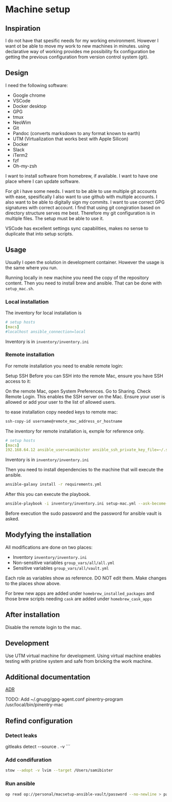 # Machine setup

## Inspiration

I do not have that spesific needs for my working environment. However I want ot
be able to move my work to new machines in minutes. using declarative way of
working provides me possibility fix configuration be getting the previous
configuration from version control system (git).

## Design

I need the following software:

- Google chrome
- VSCode
- Docker desktop
- GPG
- tmux
- NeoWim
- Git
- Pandoc (converts marksdown to any format known to earth)
- UTM (Virtualization that works best with Apple Silicon)
- Docker
- Slack
- iTerm2
- fzf
- Oh-my-zsh

I want to install software from homebrew, if available. I want to have one
place where I can update software.

For git i have some needs. I want to be able to use multiple git accounts with
ease, spesifically I also want to use github with multiple accounts. I also
want to be able to digitally sign my commits. I want to use correct GPG
signatures with correct account. I find that using git congiration based on
directory structure serves me best. Therefore my git configuration is in
multiple files. The setup must be able to use it.

VSCode has excellent settings sync capabilities, makes no sense to duplicate
that into setup scripts.

## Usage

Usually I open the solution in development container. However the usage is the
same where you run.

Running locally in new machine you need the copy of the repository content. Then
you need to install brew and ansible. That can be done with `setup_mac.sh`.

### Local installation

The inventory for local installation is

```yml
# setup hosts
[macs]
#localhost ansible_connection=local
```

Inventory is in `inventory/inventory.ini`

### Remote installation

For remote installation you need to enable remote login:

Setup SSH
Before you can SSH into the remote Mac, ensure you have SSH access to it:

On the remote Mac, open System Preferences.
Go to Sharing.
Check Remote Login. This enables the SSH server on the Mac.
Ensure your user is allowed or add your user to the list of allowed users.

to ease installation copy needed keys to remote mac:

```bash
ssh-copy-id username@remote_mac_address_or_hostname
```

The inventory for remote installation is, exmple for reference only.

```yml
# setup hosts
[macs]
192.168.64.12 ansible_user=samibister ansible_ssh_private_key_file=~/.ssh/id_rsa_testuser
```

Inventory is in `inventory/inventory.ini`

Then you need to install dependencies to the machine that will execute the ansible.

```bash
ansible-galaxy install -r requirements.yml
```

After this you can execute the playbook.

```bash
ansible-playbook -i inventory/inventory.ini setup-mac.yml --ask-become-pass -vv --ask-vault-pass
```

Before execution the sudo password and the password for ansible vault is asked.

## Modyfying the installation

All modifications are done on two places:

- Inventory `inventory/inventory.ini`
- Non-sensitive variables `group_vars/all/all.yml`
- Sensitive variables `group_vars/all/vault.yml`

Each role as variables show as reference. DO NOT edit them. Make changes to the
places show above.

For brew new apps are added under `homebrew_installed_packages` and those brew
scripts needing `cask` are added under `homebrew_cask_apps`

## After installation

Disable the remote login to the mac.

## Development

Use UTM virtual machine for development. Using virtual machine enables testing with
pristine system and safe from bricking the work machine.

## Additional documentation

[ADR](docs/adr/index.md)

TODO:
Add
~/.gnupg/gpg-agent.conf
pinentry-program /usr/local/bin/pinentry-mac

## Refind configuration

### Detect leaks

gitleaks detect --source . -v
´´´

### Add condifuration

```bash
stow --adopt -v lvim --target /Users/samibister
```

### Run ansible

```bash
op read op://personal/macsetup-ansible-vault/password --no-newline > passfile.pass && ansible-playbook -i inventory/inventory.ini -e ansible_become_pass $(op readop://personal/Macbook16/password --no-newline)  --vault-password-file passfile.pass setup.yml  -vvv && rm passfile.pass
```
